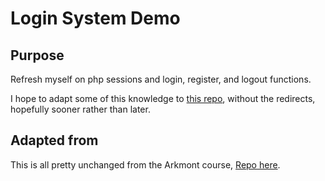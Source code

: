 # Login System Demo

## Purpose
Refresh myself on php sessions and login, register, and logout functions.

I hope to adapt some of this knowledge to [this repo](https://github.com/VogelDev/RecipeList), without the redirects, hopefully sooner rather than later.


## Adapted from
This is all pretty unchanged from the Arkmont course, [Repo here](https://github.com/KalobMTaulien/PHP-Login-System).
